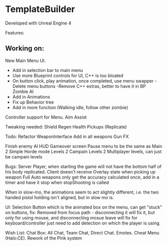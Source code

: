 # TemplateBuilder

Developed with Unreal Engine 4

Features:



## Working on:
New Main Menu UI.
+ Add in selection bar to main menu
+ Use more Blueprint controls for UI, C++ is too bloated
+ On button click, play animation, once completed, use menu swapper
-Delete menu buttons 
-Remove C++ extras, better to have it in BP
Zombie AI
+ Add in Animations
+ Fix up Behavior tree 
+ Add in more function (Walking idle, follow other zombie)


Controller support for Menu.
Aim Assist

Tweaking needed:
Shield Regen 
Health Pickups (Replicate)

Todo: 
Refactor WeaponInterface
Add in all weapons 
Gun FX

Finish enemy AI 
HUD 
Gameover screen 
Pause menu to be the same as Main
2 Simple Horde mode Levels
2 Campain Levels
2 Multiplayer levels, can just be campain levels



Bugs:
Server Player, when starting the game will not have the bottom half of his body replicated.
Client doesn't receive Overlay state when picking up weapon
Full Auto weapons only get the accuracy calculated once, add in a timer and have it stop when stopShooting is called

When in slow-mo, the animations seem to act slightly different, i.e. the two handed pistol holding isn't aligned, but in slow mo is.

UI: 
    Selection Button which is the animated box on the menu, can get "stuck" on buttons, 
    fix: Removed from focus path - disconnecting it will fix it, but only for using mouse, 
    and disconnecting mosue leave will fix for keyboard/controller
    just need to add detection on which the player is using.


Wish List: 
Chat Box: All Chat, Team Chat, Direct Chat.
Emotes. 
Cheat Menu (Halo:CE).
Rework of the Pink system 
